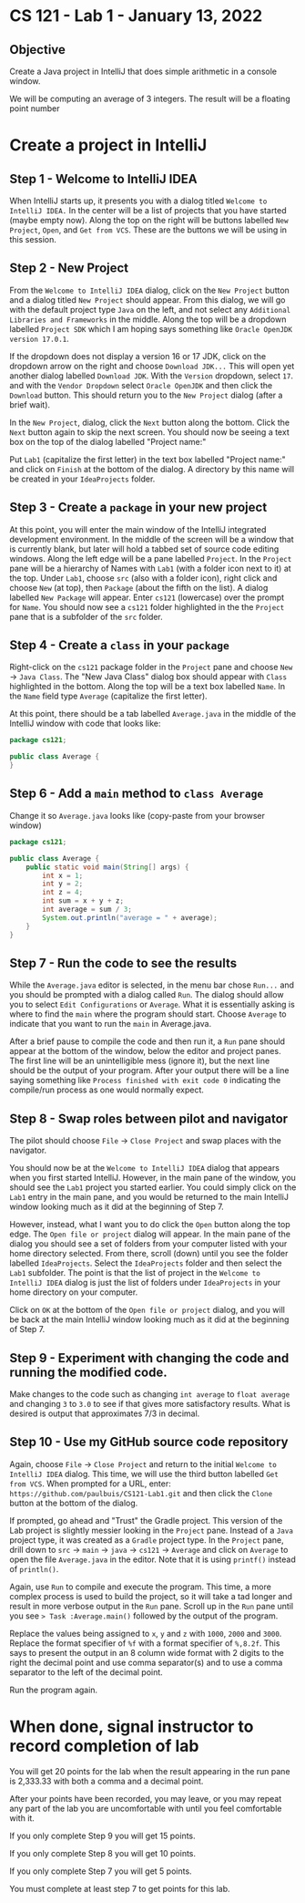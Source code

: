 
# CS 121 - Lab 1 - January 13, 2022

## Objective

Create a Java project in IntelliJ that does simple
arithmetic in a console window.

We will be computing an average of 3 integers. The result
will be a floating point number

# Create a project in IntelliJ

## Step 1 - Welcome to IntelliJ IDEA

When IntelliJ starts up, it presents you with a dialog titled
`Welcome to IntelliJ IDEA.` In the center will be a list of
projects that you have started (maybe empty now).
Along the top on the right will be buttons labelled
`New Project`, `Open`, and `Get from VCS`.
These are the buttons we will be using in this session.

## Step 2 - New Project

From the `Welcome to IntelliJ IDEA` dialog, click on the `New Project`
button and a dialog titled `New Project` should appear.
From this dialog, we will go with the default project
type `Java` on the left, and not select any `Additional Libraries and Frameworks`
in the middle. Along the top will be a dropdown labelled `Project SDK`
which I am hoping says something like `Oracle OpenJDK version 17.0.1`.

If the dropdown does not display a version 16 or 17 JDK,
click on the dropdown arrow on the right and choose `Download JDK...`
This will open yet another dialog labelled `Download JDK`.
With the `Version` dropdown, select `17`. and with the `Vendor Dropdown`
select `Oracle OpenJDK` and then click the `Download` button. This
should return you to the `New Project` dialog (after a brief wait).

In the `New Project`, dialog, click the `Next` button along the bottom.
Click the `Next` button again to skip the next screen.
You should now be seeing a text box on the top of the dialog labelled "Project name:"

Put `Lab1` (capitalize the first letter) in the text box labelled "Project name:"
and click on `Finish` at the bottom of the dialog.
A directory by this name will be created in your `IdeaProjects` folder.

## Step 3 - Create a `package` in your new project

At this point, you will enter the main window of the IntelliJ 
integrated development environment.
In the middle of the screen will be a window that is currently blank,
but later will hold a tabbed set of source code editing windows.
Along the left edge will be a pane labelled `Project`.
In the `Project` pane will be a hierarchy of Names with `Lab1`
(with a folder icon next to it) at the top. Under `Lab1`, choose `src`
(also with a folder icon), right click and choose `New` (at top), then `Package`
(about the fifth on the list). A dialog labelled `New Package` will appear.
Enter `cs121` (lowercase) over the prompt for `Name`.
You should now see a `cs121` folder highlighted in the the `Project` pane
that is a subfolder of the `src` folder.


## Step 4 - Create a `class` in your `package`

Right-click on the `cs121` package folder in the `Project` pane and
choose `New` -> `Java Class`. The "New Java Class" dialog box should
appear with `Class` highlighted in the bottom.
Along the top will be a text box labelled `Name`.
In the `Name` field type `Average` (capitalize the first letter).

At this point, there should be a tab labelled `Average.java`
in the middle of the IntelliJ window with code that looks like:

``` Java
package cs121;

public class Average {
}
```

## Step 6 -  Add a `main` method to `class Average`

Change it so `Average.java` looks like (copy-paste from your browser window)

``` java
package cs121;

public class Average {
    public static void main(String[] args) {
        int x = 1;
        int y = 2;
        int z = 4;
        int sum = x + y + z;
        int average = sum / 3;
        System.out.println("average = " + average);
    }
}
```

## Step 7 - Run the code to see the results

While the `Average.java` editor is selected, in the menu bar chose `Run...` and you should be prompted with a dialog called `Run`.
The dialog should allow you to select `Edit Configurations` or `Average`.
What it is essentially asking is where to find the `main` where the program 
should start. Choose `Average` to indicate that you
want to run the `main` in Average.java.

After a brief pause to compile the code and then run it,
a `Run` pane should appear at the bottom of the window,
below the editor and project panes. The first line will be
an unintelligible mess (ignore it), but the next line should be the output
of your program. After your output there will be a line saying something
like `Process finished with exit code 0`
indicating the compile/run process as one would normally expect.

## Step 8 - Swap roles between pilot and navigator

The pilot should choose `File` -> `Close Project` and swap places with the navigator.

You should now be at the `Welcome to IntelliJ IDEA` dialog that
appears when you first started IntelliJ. However, in the main pane
of the window, you should see the `Lab1` project you started earlier.
You could simply click on the `Lab1` entry in the main pane, and you would be
returned to the main IntelliJ window looking much as it did at the beginning of Step 7.

However, instead, what I want you to do click the `Open` button along the top edge.
The `Open file or project` dialog will appear.
In the main pane of the dialog you should see
a set of folders from your computer listed with your home directory selected.
From there, scroll (down) until you see the folder labelled `IdeaProjects`.
Select the `IdeaProjects` folder and then select the `Lab1` subfolder.
The point is that the list of project in the `Welcome to IntelliJ IDEA` dialog
is just the list of folders under `IdeaProjects` in your home directory
on your computer.

Click on `OK` at the bottom of the `Open file or project` dialog, and
you will be back at the main IntelliJ window looking much as it did at
the beginning of Step 7.

## Step 9 - Experiment with changing the code and running the modified code.

Make changes to the code such as changing `int average` to `float average` and
changing `3` to `3.0` to see if that gives more satisfactory results.
What is desired is output that approximates 7/3 in decimal.

## Step 10 - Use my GitHub source code repository

Again, choose `File` -> `Close Project` and return to the initial
`Welcome to IntelliJ IDEA` dialog. This time, we will use the third
button labelled `Get from VCS`. When prompted for a URL, enter:
`https://github.com/paulbuis/CS121-Lab1.git` and then click the `Clone`
button at the bottom of the dialog.

If prompted, go ahead and "Trust" the Gradle project. This version of the Lab
project is slightly messier looking in the `Project` pane. Instead of a `Java`
project type, it was created as a `Gradle` project type. In the `Project` pane,
drill down to `src` -> `main` -> `java` -> `cs121` -> `Average` and click on `Average` to open
the file `Average.java` in the editor.
Note that it is using `printf()` instead of `println()`.

Again, use `Run` to compile and execute the program.
This time, a more complex process is used to build the project,
so it will take a tad longer and result in more verbose output in the `Run` pane.
Scroll up in the `Run` pane until you see `> Task :Average.main()`
followed by the output of the program.

Replace the values being assigned to `x`, `y` and `z` with `1000`, `2000` and `3000`. Replace the format specifier of `%f` with a format specifier of `%,8.2f`. This says to present the output in an 8 column wide format with 2 digits to the right the decimal point and use comma separator(s) and to use a comma separator to the left of the decimal point.

Run the program again.

# When done, signal instructor to record completion of lab

You will get 20 points for the lab when the result appearing in the run pane
is 2,333.33 with both a comma and a decimal point.

After your points have been recorded, you may leave,
or you may repeat any part of the lab you are uncomfortable
with until you feel comfortable with it.

If you only complete Step 9 you will get 15 points.

If you only complete Step 8 you will get 10 points.

If you only complete Step 7 you will get 5 points.

You must complete at least step 7 to get points for this lab.